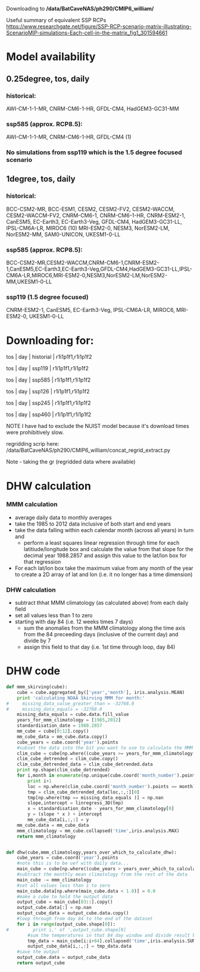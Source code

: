 Downloading to **/data/BatCaveNAS/ph290/CMIP6_william/**

Useful summary of equivalent SSP RCPs https://www.researchgate.net/figure/SSP-RCP-scenario-matrix-illustrating-ScenarioMIP-simulations-Each-cell-in-the-matrix_fig1_301594661

# Model availability

## 0.25degree, tos, daily

### historical:
AWI-CM-1-1-MR, CNRM-CM6-1-HR, GFDL-CM4, HadGEM3-GC31-MM

### ssp585 (approx. RCP8.5):
AWI-CM-1-1-MR, CNRM-CM6-1-HR, GFDL-CM4 (1)

### No simulations from ssp119 which is the 1.5 degree focused scenario

## 1degree, tos, daily

### historical:
BCC-CSM2-MR, BCC-ESM1, CESM2, CESM2-FV2, CESM2-WACCM, CESM2-WACCM-FV2, CNRM-CM6-1, CNRM-CM6-1-HR, CNRM-ESM2-1, CanESM5, EC-Earth3, EC-Earth3-Veg, GFDL-CM4, HadGEM3-GC31-LL, IPSL-CM6A-LR, MIROC6 (10)
 MRI-ESM2-0, NESM3, NorESM2-LM, NorESM2-MM, SAM0-UNICON, UKESM1-0-LL

### ssp585 (approx. RCP8.5):
BCC-CSM2-MR,CESM2-WACCM,CNRM-CM6-1,CNRM-ESM2-1,CanESM5,EC-Earth3,EC-Earth3-Veg,GFDL-CM4,HadGEM3-GC31-LL,IPSL-CM6A-LR,MIROC6,MRI-ESM2-0,NESM3,NorESM2-LM,NorESM2-MM,UKESM1-0-LL

### ssp119 (1.5 degree focused)
CNRM-ESM2-1, CanESM5, EC-Earth3-Veg, IPSL-CM6A-LR, MIROC6, MRI-ESM2-0, UKESM1-0-LL

# Downloading for:

tos | day | historial | r1i1p1f1,r1i1p1f2

tos | day | ssp119 | r1i1p1f1,r1i1p1f2

tos | day | ssp585 | r1i1p1f1,r1i1p1f2

tos | day | ssp126 | r1i1p1f1,r1i1p1f2

tos | day | ssp245 | r1i1p1f1,r1i1p1f2

tos | day | ssp460 | r1i1p1f1,r1i1p1f2

NOTE I have had to exclude the NUIST model because it's download times were prohibitively slow.

regridding scrip here: /data/BatCaveNAS/ph290/CMIP6_william/concat_regrid_extract.py

Note - taking the gr (regridded data where available)


# DHW calculation

### MMM calculation
* average daily data to monthly averages
* take the 1985 to 2012 data inclusive of both start and end years 
* take the data falling within each calendar month (across all years) in turn and
  * perform a least squares linear regression through time for each latitiude/longitude box and calculate the value from that slope for the decimal year 1988.2857 and assign this value to the lat/lon box for that regression
* For each lat/lon box take the maximum value from any month of the year to create a 2D array of lat and lon (i.e. it no longer has a time dimension)

### DHW calculation
* subtract thhat MMM climatology (as calculated above) from each daily field
* set all values less than 1 to zero
* starting with day 84 (i.e. 12 weeks times 7 days)
  * sum the anomalies from the MMM climatology along the time axis from the 84 preceeding days (inclusive of the current day) and divide by 7
  * assign this field to that day (i.e. 1st time through loop, day 84)

# DHW code

```python
def mmm_skirving(cube):
    cube = cube.aggregated_by(['year','month'], iris.analysis.MEAN)
    print 'calculating NOAA Skirving MMM for month:'
#     missing_data_value_greater_than = -32768.0
#     missing_data_equals = -32768.0
    missing_data_equals = cube.data.fill_value
    years_for_mmm_climatology = [1985,2012]
    standardisation_date = 1988.2857
    mm_cube = cube[0:12].copy()
    mm_cube_data = mm_cube.data.copy()
    cube_years = cube.coord('year').points
    #subset the data into the bit you want to use to calculate the MMM climatology and the bit you want to calculate DHW on
    clim_cube = cube[np.where((cube_years >= years_for_mmm_climatology[0]) & (cube_years <= years_for_mmm_climatology[1]))]
    clim_cube_detrended = clim_cube.copy()
    clim_cube_detrended_data = clim_cube_detrended.data
    print np.shape(clim_cube_detrended)
    for i,month in enumerate(np.unique(cube.coord('month_number').points)):
        print i+1
        loc = np.where(clim_cube.coord('month_number').points == month)
        tmp = clim_cube_detrended_data[loc,:,:][0]
        tmp[np.where(tmp == missing_data_equals )] = np.nan
        slope,intercept = linregress_3D(tmp)
        x = standardisation_date - years_for_mmm_climatology[0]
        y = (slope * x ) + intercept
        mm_cube_data[i,:,:] = y
    mm_cube.data = mm_cube_data
    mmm_climatology = mm_cube.collapsed('time',iris.analysis.MAX)
    return mmm_climatology


def dhw(cube,mmm_climatology,years_over_which_to_calculate_dhw):
    cube_years = cube.coord('year').points
    #note this is to be uef with daily data...
    main_cube = cube[np.where((cube_years > years_over_which_to_calculate_dhw[0]) & (cube_years < years_over_which_to_calculate_dhw[1]))]
    #subtract the monthly mean climatology from the rest of the data
    main_cube -= mmm_climatology
    #set all values less than 1 to zero
    main_cube.data[np.where(main_cube.data < 1.0)] = 0.0
    #make a cube to hold the output data
    output_cube = main_cube[83::].copy()
    output_cube.data[:] = np.nan
    output_cube_data = output_cube.data.copy()
    #loop through from day 84 to the end of the dataset
    for i in range(output_cube.shape[0]):
#         print i,' of ',output_cube.shape[0]
        #sum the temperatures in that 84 day window and divide result by 7 to get in DHWeeks rather than DHdays
        tmp_data = main_cube[i:i+84].collapsed('time',iris.analysis.SUM)/7.0
        output_cube_data[i,:,:] = tmp_data.data
    #save the output
    output_cube.data = output_cube_data
    return output_cube
```
